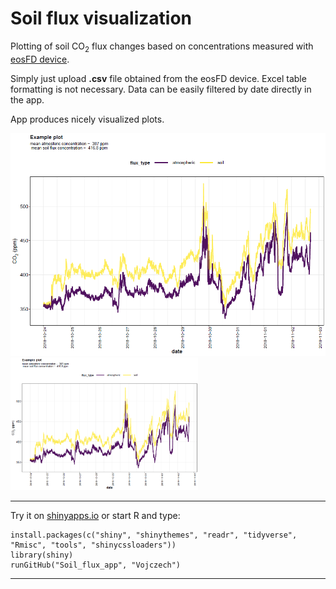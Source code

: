 # Soil flux visualization
Plotting of soil CO<sub>2</sub> flux changes based on concentrations measured with [eosFD device](http://www.eosense.com/products/eosFD/).

Simply just upload **.csv** file obtained from the eosFD device. Excel table formatting is not necessary. Data can be easily filtered by date directly in the app.

App produces nicely visualized plots. 

![example plot](/soil_flux_2018-10-24_2018-11-02.png) 
<img src="/soil_flux_2018-10-24_2018-11-02.png" width="300">

---
Try it on [shinyapps.io](https://labenvmicro.shinyapps.io/Soil_flux_app/) or start R and type:
```
install.packages(c("shiny", "shinythemes", "readr", "tidyverse", "Rmisc", "tools", "shinycssloaders"))
library(shiny)
runGitHub("Soil_flux_app", "Vojczech") 
```
---

 
